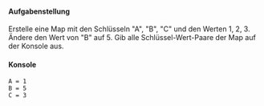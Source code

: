 #### Aufgabenstellung

Erstelle eine Map mit den Schlüsseln "A", "B", "C" und den Werten 1, 2, 3.
Ändere den Wert von "B" auf 5.
Gib alle Schlüssel-Wert-Paare der Map auf der Konsole aus.

#### Konsole
```text
A = 1
B = 5
C = 3
```

